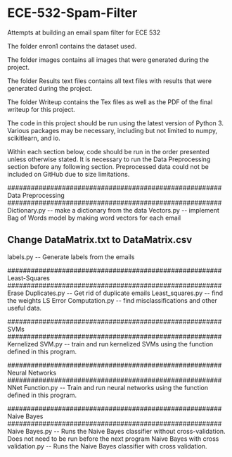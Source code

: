 # ECE-532-Spam-Filter
Attempts at building an email spam filter for ECE 532



The folder enron1 contains the dataset used.

The folder images contains all images that were generated during the project.

The folder Results text files contains all text files with results that were generated during the project.

The folder Writeup contains the Tex files as well as the PDF of the final writeup for this project.

The code in this project should be run using the latest version of Python 3. Various packages may be necessary, including but not limited to numpy, scikitlearn, and io.

Within each section below, code should be run in the order presented unless otherwise stated. It is necessary to run the Data Preprocessing section before any following section. Preprocessed data could not be included on GitHub due to size limitations.

#######################################################
Data Preprocessing
#######################################################
Dictionary.py -- make a dictionary from the data
Vectors.py -- implement Bag of Words model by making word vectors for each email
## Change DataMatrix.txt to DataMatrix.csv
labels.py -- Generate labels from the emails

#######################################################
Least-Squares
#######################################################
Erase Duplicates.py -- Get rid of duplicate emails
Least_squares.py -- find the weights
LS Error Computation.py -- find misclassifications and other useful data.


#######################################################
SVMs
#######################################################
Kernelized SVM.py -- train and run kernelized SVMs using the function defined in this program.


#######################################################
Neural Networks
#######################################################
NNet Function.py -- Train and run neural networks using the function defined in this program.

#######################################################
Naive Bayes
#######################################################
Naive Bayes.py -- Runs the Naive Bayes classifier without cross-validation. Does not need to be run before the next program
Naive Bayes with cross validation.py -- Runs the Naive Bayes classifier with cross validation.
